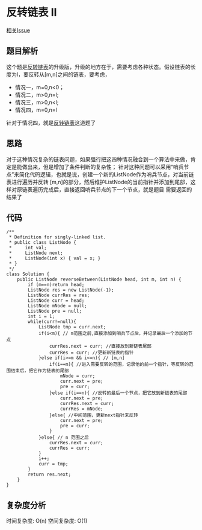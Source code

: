 # 反转链表 II
[相关Issue](https://github.com/JackLee-pro/algorithm_plus/issues/18)

## 题目解析
这个题是[反转链表]()的升级版，升级的地方在于，需要考虑各种状态。假设链表的长度为l，要反转从[m,n]之间的链表，要考虑，
* 情况一，m=0,n<0；
* 情况二，m>0,n=l;
* 情况三，m>0,n<l;
* 情况四，m=0,n=l

针对于情况四，就是[反转链表]()这道题了

## 思路
对于这种情况复杂的链表问题，如果强行把这四种情况融合到一个算法中来做，肯定是能做出来，但是增加了条件判断的复杂性；
针对这种问题可以采用“哨兵节点”来简化代码逻辑，也就是说，创建一个新的ListNode作为哨兵节点，对当前链表进行遍历并反转
[m,n]的部分，然后维护ListNode的当前指针并添加到尾部，这样对原链表遍历完成后，直接返回哨兵节点的下一个节点，就是题目
需要返回的结果了

## 代码
```
/**
 * Definition for singly-linked list.
 * public class ListNode {
 *     int val;
 *     ListNode next;
 *     ListNode(int x) { val = x; }
 * }
 */
class Solution {
    public ListNode reverseBetween(ListNode head, int m, int n) {
        if (m==n)return head;
        ListNode res = new ListNode(-1);
        ListNode currRes = res;
        ListNode curr = head;
        ListNode mNode = null;
        ListNode pre = null;
        int i = 1;
        while(curr!=null){
            ListNode tmp = curr.next;
            if(i<m){ // m范围之前,直接添加到哨兵节点后，并记录最后一个添加的节点
                currRes.next = curr; //直接放到新链表尾部
                currRes = curr; //更新新链表的指针
            }else if(i>=m && i<=n){ // [m,n]
                if(i==m){ //进入需要反转的范围，记录他的前一个指针，等反转的范围结束后，把它作为链表的尾部
                    mNode = curr;
                    curr.next = pre;
                    pre = curr;
                }else if(i==n){ //反转的最后一个节点，把它放到新链表的尾部
                    curr.next = pre;
                    currRes.next = curr;
                    currRes = mNode;
                }else{ //中间范围，更新next指针来反转
                    curr.next = pre;
                    pre = curr;
                }
            }else{ // n 范围之后
                currRes.next = curr;
                currRes = curr;
            }
            i++;
            curr = tmp;
        }
        return res.next;
    }
}
```

## 复杂度分析
时间复杂度: O(n)
空间复杂度: O(1)

